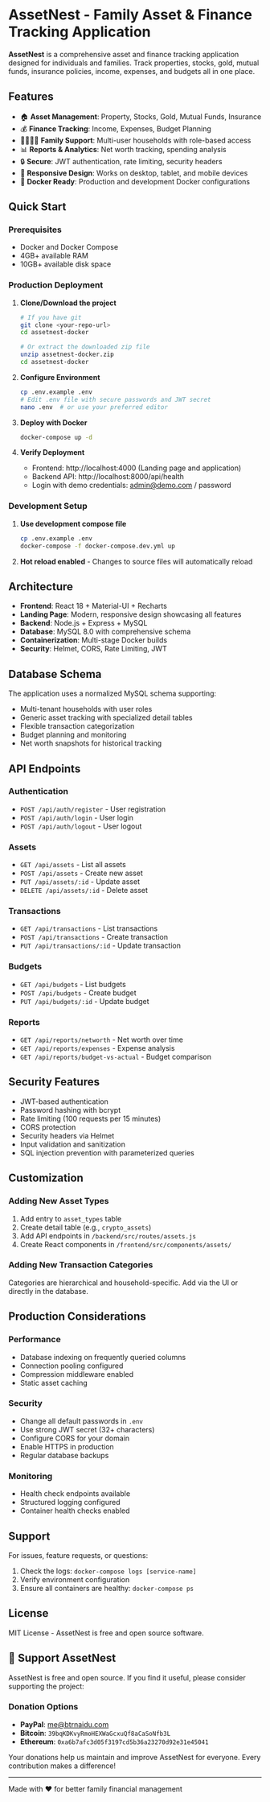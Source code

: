 # AssetNest - Family Asset & Finance Tracking Application

**AssetNest** is a comprehensive asset and finance tracking application designed for individuals and families. Track properties, stocks, gold, mutual funds, insurance policies, income, expenses, and budgets all in one place.

## Features

- 🏠 **Asset Management**: Property, Stocks, Gold, Mutual Funds, Insurance
- 💰 **Finance Tracking**: Income, Expenses, Budget Planning
- 👨‍👩‍👧‍👦 **Family Support**: Multi-user households with role-based access
- 📊 **Reports & Analytics**: Net worth tracking, spending analysis
- 🔒 **Secure**: JWT authentication, rate limiting, security headers
- 📱 **Responsive Design**: Works on desktop, tablet, and mobile devices
- 🐳 **Docker Ready**: Production and development Docker configurations

## Quick Start

### Prerequisites
- Docker and Docker Compose
- 4GB+ available RAM
- 10GB+ available disk space

### Production Deployment

1. **Clone/Download the project**
   ```bash
   # If you have git
   git clone <your-repo-url>
   cd assetnest-docker

   # Or extract the downloaded zip file
   unzip assetnest-docker.zip
   cd assetnest-docker
   ```

2. **Configure Environment**
   ```bash
   cp .env.example .env
   # Edit .env file with secure passwords and JWT secret
   nano .env  # or use your preferred editor
   ```

3. **Deploy with Docker**
   ```bash
   docker-compose up -d
   ```

4. **Verify Deployment**
   - Frontend: http://localhost:4000 (Landing page and application)
   - Backend API: http://localhost:8000/api/health
   - Login with demo credentials: admin@demo.com / password

### Development Setup

1. **Use development compose file**
   ```bash
   cp .env.example .env
   docker-compose -f docker-compose.dev.yml up
   ```

2. **Hot reload enabled** - Changes to source files will automatically reload

## Architecture

- **Frontend**: React 18 + Material-UI + Recharts
- **Landing Page**: Modern, responsive design showcasing all features
- **Backend**: Node.js + Express + MySQL
- **Database**: MySQL 8.0 with comprehensive schema
- **Containerization**: Multi-stage Docker builds
- **Security**: Helmet, CORS, Rate Limiting, JWT

## Database Schema

The application uses a normalized MySQL schema supporting:
- Multi-tenant households with user roles
- Generic asset tracking with specialized detail tables
- Flexible transaction categorization
- Budget planning and monitoring
- Net worth snapshots for historical tracking

## API Endpoints

### Authentication
- `POST /api/auth/register` - User registration
- `POST /api/auth/login` - User login
- `POST /api/auth/logout` - User logout

### Assets
- `GET /api/assets` - List all assets
- `POST /api/assets` - Create new asset
- `PUT /api/assets/:id` - Update asset
- `DELETE /api/assets/:id` - Delete asset

### Transactions
- `GET /api/transactions` - List transactions
- `POST /api/transactions` - Create transaction
- `PUT /api/transactions/:id` - Update transaction

### Budgets
- `GET /api/budgets` - List budgets
- `POST /api/budgets` - Create budget
- `PUT /api/budgets/:id` - Update budget

### Reports
- `GET /api/reports/networth` - Net worth over time
- `GET /api/reports/expenses` - Expense analysis
- `GET /api/reports/budget-vs-actual` - Budget comparison

## Security Features

- JWT-based authentication
- Password hashing with bcrypt
- Rate limiting (100 requests per 15 minutes)
- CORS protection
- Security headers via Helmet
- Input validation and sanitization
- SQL injection prevention with parameterized queries

## Customization

### Adding New Asset Types
1. Add entry to `asset_types` table
2. Create detail table (e.g., `crypto_assets`)
3. Add API endpoints in `/backend/src/routes/assets.js`
4. Create React components in `/frontend/src/components/assets/`

### Adding New Transaction Categories
Categories are hierarchical and household-specific. Add via the UI or directly in the database.

## Production Considerations

### Performance
- Database indexing on frequently queried columns
- Connection pooling configured
- Compression middleware enabled
- Static asset caching

### Security
- Change all default passwords in `.env`
- Use strong JWT secret (32+ characters)
- Configure CORS for your domain
- Enable HTTPS in production
- Regular database backups

### Monitoring
- Health check endpoints available
- Structured logging configured
- Container health checks enabled

## Support

For issues, feature requests, or questions:
1. Check the logs: `docker-compose logs [service-name]`
2. Verify environment configuration
3. Ensure all containers are healthy: `docker-compose ps`

## License

MIT License - AssetNest is free and open source software.

## 💝 Support AssetNest

AssetNest is free and open source. If you find it useful, please consider supporting the project:

### Donation Options

- **PayPal**: me@btrnaidu.com
- **Bitcoin**: `39bqKDKvyRmoHEXWaGcxuQf8aCaSoNfb3L`
- **Ethereum**: `0xa6b7afc3d05f3197cd5b36a23270d92e31e45041`

Your donations help us maintain and improve AssetNest for everyone. Every contribution makes a difference!

---

Made with ❤️ for better family financial management
